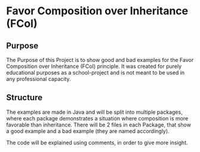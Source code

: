 # Favor Composition over Inheritance (FCoI)
## Purpose

The Purpose of this Project is to show good and bad examples for the Favor Composition over Inheritance (FCoI)
principle.
It was created for purely educational purposes as a school-project and is not meant to be used in any professional
capacity.

## Structure

The examples are made in Java and will be split into multiple packages, where each package demonstrates a situation
where composition is more favorable than inheritance.
There will be 2 files in each Package, that show a good example and a bad example (they are named accordingly).

The code will be explained using comments, in order to give more insight. 